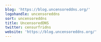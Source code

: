```yaml
---
blog: 'https://blog.uncensoreddns.org/'
logohandle: uncensoreddns
sort: uncensoreddns
title: UncensoredDNS
twitter: censurfridns
website: 'https://blog.uncensoreddns.org/'
---
```

